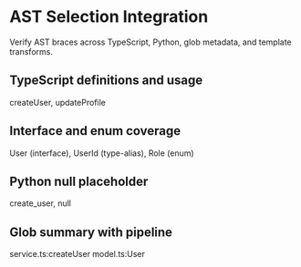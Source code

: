 # AST Selection Integration

Verify AST braces across TypeScript, Python, glob metadata, and template transforms.

## TypeScript definitions and usage
createUser, updateProfile
## Interface and enum coverage
User (interface), UserId (type-alias), Role (enum)
## Python null placeholder
create_user, null
## Glob summary with pipeline
service.ts:createUser
model.ts:User

